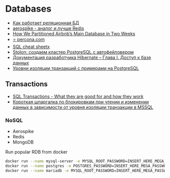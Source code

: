 # Databases

 - [Как работает реляционная БД](http://habrahabr.ru/company/mailru/blog/266811/)
 - [aerospike - аналог и лучше Redis](https://github.com/aerospike/aerospike-server)
 - [How We Partitioned Airbnb’s Main Database in Two Weeks](http://nerds.airbnb.com/how-we-partitioned-airbnbs-main-db/)
 - [:star: percona.com](https://www.percona.com/)
 - [SQL cheat sheetx](http://zeroturnaround.com/rebellabs/sql-cheat-sheet/)
 - [Stolon: создаем кластер PostgreSQL с автофейловером](http://eax.me/stolon/)
 - [Документация разработчика Hibernate – Глава I. Доступ к базе данных](https://habrahabr.ru/post/301384/)
 - [Уровни изоляции транзакций с примерами на PostgreSQL](https://habrahabr.ru/post/317884/)

## Transactions
 - [SQL Transactions - What they are good for and how they work](http://www.slideshare.net/MarkusWinand/sql-transactions-what-they-are-good-for-and-how-they-work)
 - [Короткая шпаргалка по блокировкам при чтении и изменении данных в зависимости от уровня изоляции транзакции в MSSQL](https://habrahabr.ru/post/305600/)

### NoSQL
 - Aerospike
 - Redis
 - MongoDB

Run popular RDB from docker
```bash
docker run --name mysql-server -e MYSQL_ROOT_PASSWORD=INSERT_HERE_MEGA_PASSWORD_FOR_ROOT -p 3306:3306 -d mysql/mysql-server:5.7
docker run --name postgres -e POSTGRES_PASSWORD=INSERT_HERE_MEGA_PASSWORD_FOR_ROOT -p 5432:5432 -d postgres
docker run --name mariadb -e MYSQL_ROOT_PASSWORD=INSERT_HERE_MEGA_PASSWORD_FOR_ROOT -p 3306:3306 -d mariadb:latest
```
